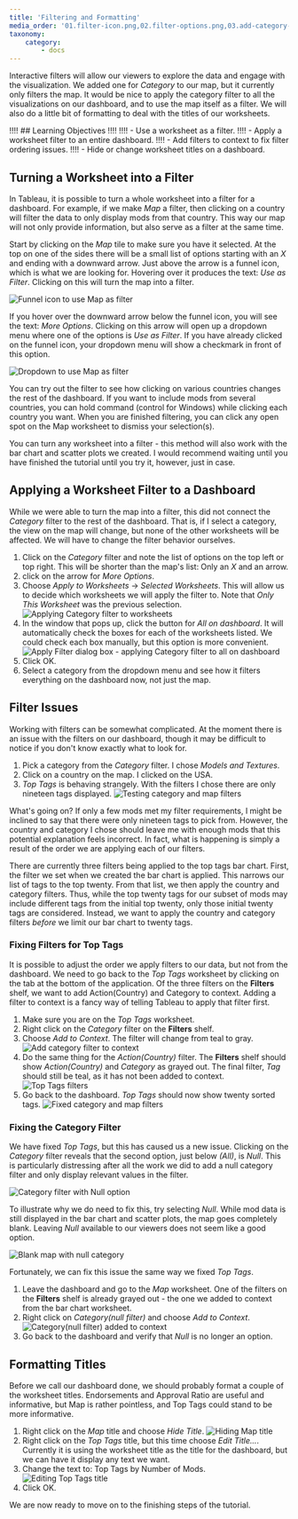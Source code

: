 ```yaml
---
title: 'Filtering and Formatting'
media_order: '01.filter-icon.png,02.filter-options.png,03.add-category-filter.png,04.all-on-dashboard.png,05.test-filters.png,06.add-to-context.png,07.filters-shelf.png,08.fixed-tag-filter.png,09.null-category.png,10.picking-null.png,11.map-filters-shelf.png,12.hide-title.png,13.top-tags-title.png'
taxonomy:
    category:
        - docs
---
```


Interactive filters will allow our viewers to explore the data and engage with the visualization. We added one for _Category_ to our map, but it currently only filters the map. It would be nice to apply the category filter to all the visualizations on our dashboard, and to use the map itself as a filter. We will also do a little bit of formatting to deal with the titles of our worksheets.

!!!! ## Learning Objectives
!!!!
!!!! - Use a worksheet as a filter.
!!!! - Apply a worksheet filter to an entire dashboard.
!!!! - Add filters to context to fix filter ordering issues.
!!!! - Hide or change worksheet titles on a dashboard.

## Turning a Worksheet into a Filter

In Tableau, it is possible to turn a whole worksheet into a filter for a dashboard. For example, if we make _Map_ a filter, then clicking on a country will filter the data to only display mods from that country. This way our map will not only provide information, but also serve as a filter at the same time.

Start by clicking on the _Map_ tile to make sure you have it selected. At the top on one of the sides there will be a small list of options starting with an _X_ and ending with a downward arrow. Just above the arrow is a funnel icon, which is what we are looking for. Hovering over it produces the text: _Use as Filter_. Clicking on this will turn the map into a filter.

![Funnel icon to use Map as filter](01.filter-icon.png)

If you hover over the downward arrow below the funnel icon, you will see the text: _More Options_. Clicking on this arrow will open up a dropdown menu where one of the options is _Use as Filter_. If you have already clicked on the funnel icon, your dropdown menu will show a checkmark in front of this option.

![Dropdown to use Map as filter](02.filter-options.png)

You can try out the filter to see how clicking on various countries changes the rest of the dashboard. If you want to include mods from several countries, you can hold command (control for Windows) while clicking each country you want. When you are finished filtering, you can click any open spot on the Map worksheet to dismiss your selection(s).

You can turn any worksheet into a filter - this method will also work with the bar chart and scatter plots we created. I would recommend waiting until you have finished the tutorial until you try it, however, just in case.

## Applying a Worksheet Filter to a Dashboard

While we were able to turn the map into a filter, this did not connect the _Category_ filter to the rest of the dashboard. That is, if I select a category, the view on the map will change, but none of the other worksheets will be affected. We will have to change the filter behavior ourselves.

1. Click on the _Category_ filter and note the list of options on the top left or top right. This will be shorter than the map's list: Only an _X_ and an arrow.
2. click on the arrow for _More Options_.
3. Choose _Apply to Worksheets_ -> _Selected Worksheets_. This will allow us to decide which worksheets we will apply the filter to. Note that _Only This Worksheet_ was the previous selection.
![Applying Category filter to worksheets](03.add-category-filter.png)
4. In the window that pops up, click the button for _All on dashboard_. It will automatically check the boxes for each of the worksheets listed. We could check each box manually, but this option is more convenient.
![Apply Filter dialog box - applying Category filter to all on dashboard](04.all-on-dashboard.png)
5. Click OK.
6. Select a category from the dropdown menu and see how it filters everything on the dashboard now, not just the map.

## Filter Issues

Working with filters can be somewhat complicated. At the moment there is an issue with the filters on our dashboard, though it may be difficult to notice if you don't know exactly what to look for.

1. Pick a category from the _Category_ filter. I chose _Models and Textures_.
2. Click on a country on the map. I clicked on the USA.
3. _Top Tags_ is behaving strangely. With the filters I chose there are only nineteen tags displayed.
![Testing category and map filters](05.test-filters.png)

What's going on? If only a few mods met my filter requirements, I might be inclined to say that there were only nineteen tags to pick from. However, the country and category I chose should leave me with enough mods that this potential explanation feels incorrect. In fact, what is happening is simply a result of the order we are applying each of our filters.

There are currently three filters being applied to the top tags bar chart. First, the filter we set when we created the bar chart is applied. This narrows our list of tags to the top twenty. From that list, we then apply the country and category filters. Thus, while the top twenty tags for our subset of mods may include different tags from the initial top twenty, only those initial twenty tags are considered. Instead, we want to apply the country and category filters _before_ we limit our bar chart to twenty tags.

### Fixing Filters for Top Tags

It is possible to adjust the order we apply filters to our data, but not from the dashboard. We need to go back to the _Top Tags_ worksheet by clicking on the tab at the bottom of the application. Of the three filters on the **Filters** shelf, we want to add Action(Country) and Category to context. Adding a filter to context is a fancy way of telling Tableau to apply that filter first.

1. Make sure you are on the _Top Tags_ worksheet.
2. Right click on the _Category_ filter on the **Filters** shelf.
3. Choose _Add to Context_. The filter will change from teal to gray.
![Add category filter to context](06.add-to-context.png)
4. Do the same thing for the _Action(Country)_ filter. The **Filters** shelf should show _Action(Country)_ and _Category_ as grayed out. The final filter, _Tag_ should still be teal, as it has not been added to context.
![Top Tags filters](07.filters-shelf.png)
5. Go back to the dashboard. _Top Tags_ should now show twenty sorted tags.
![Fixed category and map filters](08.fixed-tag-filter.png)

### Fixing the Category Filter

We have fixed _Top Tags_, but this has caused us a new issue. Clicking on the _Category_ filter reveals that the second option, just below _(All)_, is _Null_. This is particularly distressing after all the work we did to add a null category filter and only display relevant values in the filter.

![Category filter with Null option](09.null-category.png)

To illustrate why we do need to fix this, try selecting _Null_. While mod data is still displayed in the bar chart and scatter plots, the map goes completely blank. Leaving _Null_ available to our viewers does not seem like a good option.

![Blank map with null category](10.picking-null.png)

Fortunately, we can fix this issue the same way we fixed _Top Tags_.

1. Leave the dashboard and go to the _Map_ worksheet. One of the filters on the **Filters** shelf is already grayed out - the one we added to context from the bar chart worksheet.
2. Right click on _Category(null filter)_ and choose _Add to Context_.
![Category(null filter) added to context](11.map-filters-shelf.png)
3. Go back to the dashboard and verify that _Null_ is no longer an option.

## Formatting Titles

Before we call our dashboard done, we should probably format a couple of the worksheet titles. Endorsements and Approval Ratio are useful and informative, but Map is rather pointless, and Top Tags could stand to be more informative.

1. Right click on the _Map_ title and choose _Hide Title_.
![Hiding Map title](12.hide-title.png)
2. Right click on the _Top Tags_ title, but this time choose _Edit Title..._. Currently it is using the worksheet title as the title for the dashboard, but we can have it display any text we want.
3. Change the text to: Top Tags by Number of Mods.
![Editing Top Tags title](13.top-tags-title.png)
4. Click OK.

We are now ready to move on to the finishing steps of the tutorial.
